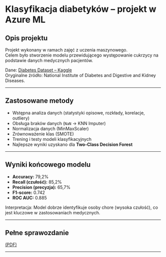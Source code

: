 # Klasyfikacja diabetyków – projekt w Azure ML

## Opis projektu
Projekt wykonany w ramach zajęć z uczenia maszynowego.  
Celem było stworzenie modelu przewidującego występowanie cukrzycy na podstawie danych medycznych pacjentów.

Dane: [Diabetes Dataset – Kaggle](https://www.kaggle.com/datasets/akshaydattatraykhare/diabetes-dataset)  
Oryginalne źródło: National Institute of Diabetes and Digestive and Kidney Diseases.

---

## Zastosowane metody
- Wstępna analiza danych (statystyki opisowe, rozkłady, korelacje, outliery)  
- Obsługa braków danych (`NaN` → KNN Imputer)  
- Normalizacja danych (MinMaxScaler)  
- Zrównoważenie klas (SMOTE)  
- Trening i testy modeli klasyfikacyjnych  
- Najlepsze wyniki uzyskano dla **Two-Class Decision Forest**  

---

## Wyniki końcowego modelu
- **Accuracy:** 79,2%  
- **Recall (czułość):** 85,2%  
- **Precision (precyzja):** 65,7%  
- **F1-score:** 0.742  
- **ROC AUC:** 0.885  

Interpretacja: Model dobrze identyfikuje osoby chore (wysoka czułość), co jest kluczowe w zastosowaniach medycznych.

---
## Pełne sprawozdanie
 [(PDF)](diabetes_classification.pdf)

---
